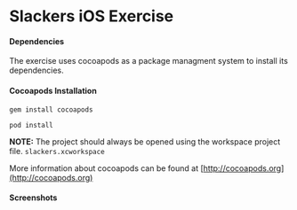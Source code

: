 Slackers iOS Exercise
=======

#### Dependencies

The exercise uses cocoapods as a package managment system to install its dependencies. 

#### Cocoapods Installation

```gem install cocoapods```

```pod install```

**NOTE:** The project should always be opened using the workspace project file. ```slackers.xcworkspace```

More information about cocoapods can be found at [http://cocoapods.org](http://cocoapods.org)

#### Screenshots

